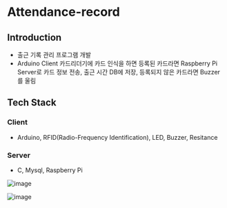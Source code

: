 # Attendance-record

## Introduction
- 출근 기록 관리 프로그램 개발
- Arduino Client 카드리더기에 카드 인식을 하면 등록된 카드라면 Raspberry Pi Server로 카드 정보 전송, 출근 시간 DB에 저장, 등록되지 않은 카드라면 Buzzer를 울림

## Tech Stack
 ### Client
  - Arduino, RFID(Radio-Frequency Identification), LED, Buzzer, Resitance
 ### Server
  - C, Mysql, Raspberry Pi
  
![image](https://user-images.githubusercontent.com/76929823/113507417-39edb200-9585-11eb-91ff-11d5e278e9ad.png)

![image](https://user-images.githubusercontent.com/76929823/113507427-50940900-9585-11eb-81fd-f1a2d2dac024.png)

